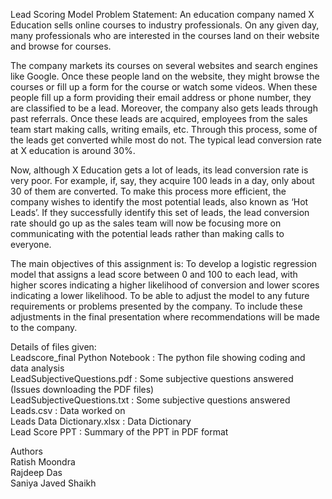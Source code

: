 Lead Scoring Model
Problem Statement:
An education company named X Education sells online courses to industry professionals. On any given day, many professionals who are interested in the courses land on their website and browse for courses.

The company markets its courses on several websites and search engines like Google. Once these people land on the website, they might browse the courses or fill up a form for the course or watch some videos. When these people fill up a form providing their email address or phone number, they are classified to be a lead. Moreover, the company also gets leads through past referrals. Once these leads are acquired, employees from the sales team start making calls, writing emails, etc. Through this process, some of the leads get converted while most do not. The typical lead conversion rate at X education is around 30%.

Now, although X Education gets a lot of leads, its lead conversion rate is very poor. For example, if, say, they acquire 100 leads in a day, only about 30 of them are converted. To make this process more efficient, the company wishes to identify the most potential leads, also known as ‘Hot Leads’. If they successfully identify this set of leads, the lead conversion rate should go up as the sales team will now be focusing more on communicating with the potential leads rather than making calls to everyone.

The main objectives of this assignment is:
To develop a logistic regression model that assigns a lead score between 0 and 100 to each lead, with higher scores indicating a higher likelihood of conversion and lower scores indicating a lower likelihood.
To be able to adjust the model to any future requirements or problems presented by the company.
To include these adjustments in the final presentation where recommendations will be made to the company.

Details of files given:  
Leadscore_final Python Notebook : The python file showing coding and data analysis  
LeadSubjectiveQuestions.pdf : Some subjective questions answered (Issues downloading the PDF files)  
LeadSubjectiveQuestions.txt : Some subjective questions answered  
Leads.csv : Data worked on  
Leads Data Dictionary.xlsx : Data Dictionary  
Lead Score PPT : Summary of the PPT in PDF format  

Authors  
Ratish Moondra  
Rajdeep Das  
Saniya Javed Shaikh  
